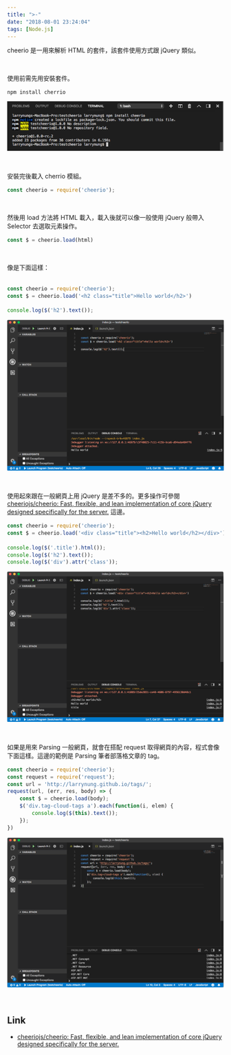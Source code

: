 ```yaml
---
title: ">-"
date: "2018-08-01 23:24:04"
tags: [Node.js]
---
```



cheerio 是一用來解析 HTML 的套件，該套件使用方式跟 jQuery 類似。  

<!-- More -->

<br/>


使用前需先用安裝套件。  

    npm install cherrio

![1.png](1.png)
 
<br/>


安裝完後載入 cherrio 模組。  

```js
const cheerio = require('cheerio');
```

<br/>


然後用 load 方法將 HTML 載入，載入後就可以像一般使用 jQuery 般帶入 Selector 去選取元素操作。  

```js
const $ = cheerio.load(html)
```

<br/>


像是下面這樣：  

```js

const cheerio = require('cheerio');
const $ = cheerio.load('<h2 class="title">Hello world</h2>')

console.log($('h2').text());
```

![2.png](2.png)
 
<br/>


使用起來跟在一般網頁上用 jQuery 是差不多的。更多操作可參閱 [cheeriojs/cheerio: Fast, flexible, and lean implementation of core jQuery designed specifically for the server.](https://github.com/cheeriojs/cheerio) 這邊。   

```js
const cheerio = require('cheerio');
const $ = cheerio.load('<div class="title"><h2>Hello world</h2></div>')

console.log($('.title').html());
console.log($('h2').text());
console.log($('div').attr('class'));
```

![3.png](3.png)
 
<br/>


如果是用來 Parsing 一般網頁，就會在搭配 request 取得網頁的內容，程式會像下面這樣。這邊的範例是 Parsing 筆者部落格文章的 tag。   

```js
const cheerio = require('cheerio');
const request = require('request');
const url = 'http://larrynung.github.io/tags/';
request(url, (err, res, body) => {
    const $ = cheerio.load(body);
    $('div.tag-cloud-tags a').each(function(i, elem) {
        console.log($(this).text());
    });
})
```

![4.png](4.png)
 
<br/>


Link
----
* [cheeriojs/cheerio: Fast, flexible, and lean implementation of core jQuery designed specifically for the server.](https://github.com/cheeriojs/cheerio)
